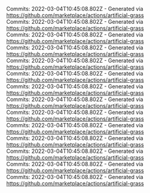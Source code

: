 Commits: 2022-03-04T10:45:08.802Z - Generated via https://github.com/marketplace/actions/artificial-grass
<br>
Commits: 2022-03-04T10:45:08.802Z - Generated via https://github.com/marketplace/actions/artificial-grass
<br>
Commits: 2022-03-04T10:45:08.802Z - Generated via https://github.com/marketplace/actions/artificial-grass
<br>
Commits: 2022-03-04T10:45:08.802Z - Generated via https://github.com/marketplace/actions/artificial-grass
<br>
Commits: 2022-03-04T10:45:08.802Z - Generated via https://github.com/marketplace/actions/artificial-grass
<br>
Commits: 2022-03-04T10:45:08.802Z - Generated via https://github.com/marketplace/actions/artificial-grass
<br>
Commits: 2022-03-04T10:45:08.802Z - Generated via https://github.com/marketplace/actions/artificial-grass
<br>
Commits: 2022-03-04T10:45:08.802Z - Generated via https://github.com/marketplace/actions/artificial-grass
<br>
Commits: 2022-03-04T10:45:08.802Z - Generated via https://github.com/marketplace/actions/artificial-grass
<br>
Commits: 2022-03-04T10:45:08.802Z - Generated via https://github.com/marketplace/actions/artificial-grass
<br>
Commits: 2022-03-04T10:45:08.802Z - Generated via https://github.com/marketplace/actions/artificial-grass
<br>
Commits: 2022-03-04T10:45:08.802Z - Generated via https://github.com/marketplace/actions/artificial-grass
<br>
Commits: 2022-03-04T10:45:08.802Z - Generated via https://github.com/marketplace/actions/artificial-grass
<br>
Commits: 2022-03-04T10:45:08.802Z - Generated via https://github.com/marketplace/actions/artificial-grass
<br>
